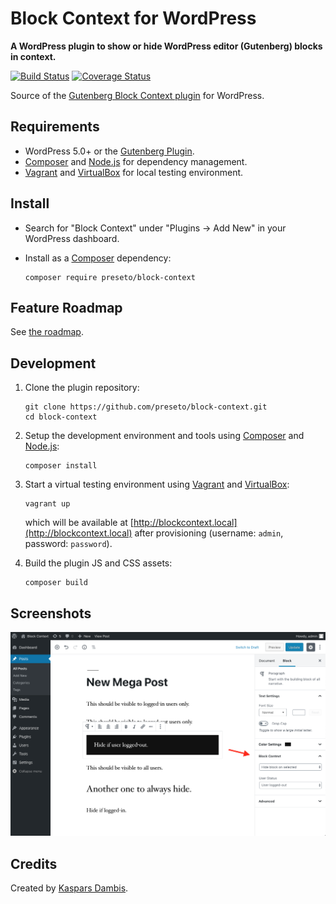 # Block Context for WordPress

**A WordPress plugin to show or hide WordPress editor (Gutenberg) blocks in context.**

[![Build Status](https://travis-ci.org/preseto/block-context.svg?branch=master)](https://travis-ci.org/preseto/block-context)
[![Coverage Status](https://coveralls.io/repos/github/preseto/block-context/badge.svg?branch=master)](https://coveralls.io/github/preseto/block-context?branch=master)

Source of the [Gutenberg Block Context plugin](https://blockcontext.com) for WordPress.


## Requirements

- WordPress 5.0+ or the [Gutenberg Plugin](https://wordpress.org/plugins/gutenberg/).
- [Composer](https://getcomposer.org) and [Node.js](https://nodejs.org) for dependency management.
- [Vagrant](https://www.vagrantup.com) and [VirtualBox](https://www.virtualbox.org) for local testing environment.


## Install

- Search for "Block Context" under "Plugins → Add New" in your WordPress dashboard.

- Install as a [Composer](https://packagist.org/packages/preseto/block-context) dependency:

	  composer require preseto/block-context


## Feature Roadmap

See [the roadmap](https://github.com/preseto/block-context/projects/1).


## Development

1. Clone the plugin repository:

	   git clone https://github.com/preseto/block-context.git
	   cd block-context

2. Setup the development environment and tools using [Composer](https://getcomposer.org) and [Node.js](https://nodejs.org):

	   composer install

3. Start a virtual testing environment using [Vagrant](https://www.vagrantup.com/) and [VirtualBox](https://www.virtualbox.org/):

	   vagrant up

	which will be available at [http://blockcontext.local](http://blockcontext.local) after provisioning (username: `admin`, password: `password`).

4. Build the plugin JS and CSS assets:

	   composer build


## Screenshots

![Block Context settings](assets/wporg/screenshot-1.png)


## Credits

Created by [Kaspars Dambis](https://kaspars.net).
